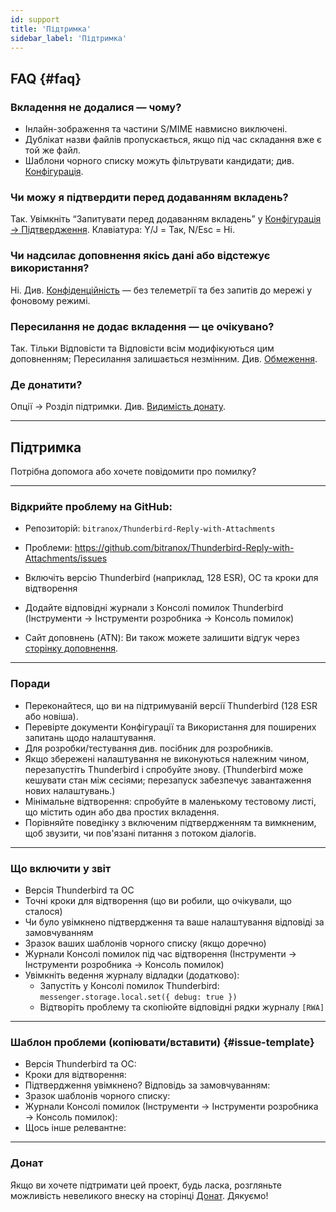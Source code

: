 ```yaml
---
id: support
title: 'Підтримка'
sidebar_label: 'Підтримка'
---
```


## FAQ {#faq}

### Вкладення не додалися — чому?

- Інлайн-зображення та частини S/MIME навмисно виключені.
- Дублікат назви файлів пропускається, якщо під час складання вже є той же файл.
- Шаблони чорного списку можуть фільтрувати кандидати; див. [Конфігурація](configuration#blacklist-glob-patterns).

### Чи можу я підтвердити перед додаванням вкладень?

Так. Увімкніть “Запитувати перед додаванням вкладень” у [Конфігурація → Підтвердження](configuration#confirmation). Клавіатура: Y/J = Так, N/Esc = Ні.

### Чи надсилає доповнення якісь дані або відстежує використання?

Ні. Див. [Конфіденційність](privacy) — без телеметрії та без запитів до мережі у фоновому режимі.

### Пересилання не додає вкладення — це очікувано?

Так. Тільки Відповісти та Відповісти всім модифікуються цим доповненням; Пересилання залишається незмінним. Див. [Обмеження](usage#limitations).

### Де донатити?

Опції → Розділ підтримки. Див. [Видимість донату](configuration#donation-visibility).

---

## Підтримка

Потрібна допомога або хочете повідомити про помилку?

---

### Відкрийте проблему на GitHub:

- Репозиторій: `bitranox/Thunderbird-Reply-with-Attachments`
- Проблеми: https://github.com/bitranox/Thunderbird-Reply-with-Attachments/issues
- Включіть версію Thunderbird (наприклад, 128 ESR), ОС та кроки для відтворення
- Додайте відповідні журнали з Консолі помилок Thunderbird (Інструменти → Інструменти розробника → Консоль помилок)

- Сайт доповнень (ATN): Ви також можете залишити відгук через [сторінку доповнення](https://addons.thunderbird.net/thunderbird/addon/reply-with-attachments).

---

### Поради

- Переконайтеся, що ви на підтримуваній версії Thunderbird (128 ESR або новіша).
- Перевірте документи Конфігурації та Використання для поширених запитань щодо налаштування.
- Для розробки/тестування див. посібник для розробників.
- Якщо збережені налаштування не виконуються належним чином, перезапустіть Thunderbird і спробуйте знову. (Thunderbird може кешувати стан між сесіями; перезапуск забезпечує завантаження нових налаштувань.)
- Мінімальне відтворення: спробуйте в маленькому тестовому листі, що містить один або два простих вкладення.
- Порівняйте поведінку з включеним підтвердженням та вимкненим, щоб звузити, чи пов'язані питання з потоком діалогів.

---

### Що включити у звіт

- Версія Thunderbird та ОС
- Точні кроки для відтворення (що ви робили, що очікували, що сталося)
- Чи було увімкнено підтвердження та ваше налаштування відповіді за замовчуванням
- Зразок ваших шаблонів чорного списку (якщо доречно)
- Журнали Консолі помилок під час відтворення (Інструменти → Інструменти розробника → Консоль помилок)
- Увімкніть ведення журналу відладки (додатково):
  - Запустіть у Консолі помилок Thunderbird: `messenger.storage.local.set({ debug: true })`
  - Відтворіть проблему та скопіюйте відповідні рядки журналу `[RWA]`

---

### Шаблон проблеми (копіювати/вставити) {#issue-template}

- Версія Thunderbird та ОС:
- Кроки для відтворення:
- Підтвердження увімкнено? Відповідь за замовчуванням:
- Зразок шаблонів чорного списку:
- Журнали Консолі помилок (Інструменти → Інструменти розробника → Консоль помилок):
- Щось інше релевантне:

---

### Донат

Якщо ви хочете підтримати цей проект, будь ласка, розгляньте можливість невеликого внеску на сторінці [Донат](donation). Дякуємо!
